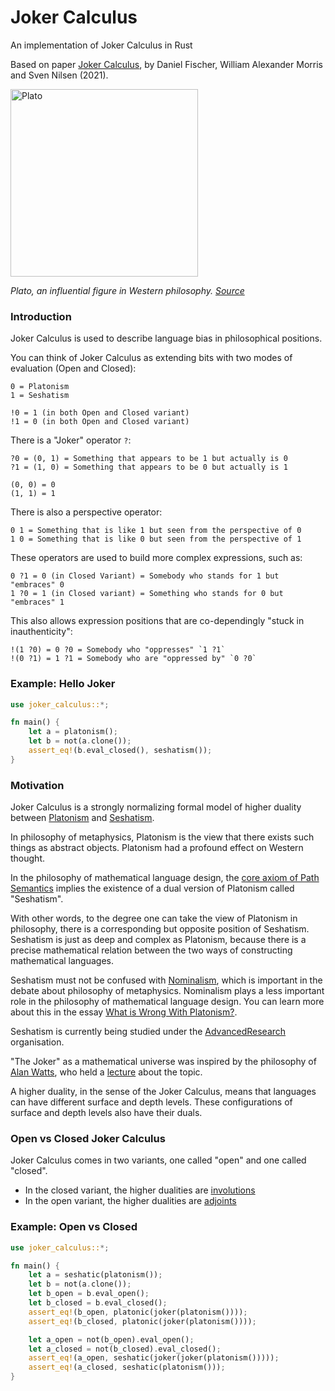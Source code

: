 
# Joker Calculus

An implementation of Joker Calculus in Rust

Based on paper [Joker Calculus](https://github.com/advancedresearch/path_semantics/blob/master/papers-wip2/joker-calculus.pdf),
by Daniel Fischer, William Alexander Morris and Sven Nilsen (2021).

<img src="https://upload.wikimedia.org/wikipedia/commons/7/7d/Head_Platon_Glyptothek_Munich_548.jpg" width="300" alt="Plato" />

*Plato, an influential figure in Western philosophy. [Source](https://en.wikipedia.org/wiki/Platonism#/media/File:Head_Platon_Glyptothek_Munich_548.jpg)*

### Introduction

Joker Calculus is used to describe language bias in philosophical positions.

You can think of Joker Calculus as extending bits with two modes of evaluation (Open and Closed):

```text
0 = Platonism
1 = Seshatism

!0 = 1 (in both Open and Closed variant)
!1 = 0 (in both Open and Closed variant)
```

There is a "Joker" operator `?`:

```text
?0 = (0, 1) = Something that appears to be 1 but actually is 0
?1 = (1, 0) = Something that appears to be 0 but actually is 1

(0, 0) = 0
(1, 1) = 1
```

There is also a perspective operator:

```text
0 1 = Something that is like 1 but seen from the perspective of 0
1 0 = Something that is like 0 but seen from the perspective of 1
```

These operators are used to build more complex expressions, such as:

```
0 ?1 = 0 (in Closed Variant) = Somebody who stands for 1 but "embraces" 0
1 ?0 = 1 (in Closed variant) = Something who stands for 0 but "embraces" 1
```

This also allows expression positions that are co-dependingly "stuck in inauthenticity":

```text
!(1 ?0) = 0 ?0 = Somebody who "oppresses" `1 ?1`
!(0 ?1) = 1 ?1 = Somebody who are "oppressed by" `0 ?0`
```

### Example: Hello Joker

```rust
use joker_calculus::*;

fn main() {
    let a = platonism();
    let b = not(a.clone());
    assert_eq!(b.eval_closed(), seshatism());
}
```

### Motivation

Joker Calculus is a strongly normalizing formal model
of higher duality between [Platonism](https://en.wikipedia.org/wiki/Platonism)
and [Seshatism](https://github.com/advancedresearch/path_semantics/blob/master/papers-wip2/seshatism.pdf).

In philosophy of metaphysics, Platonism
is the view that there exists such things as abstract objects.
Platonism had a profound effect on Western thought.

In the philosophy of mathematical language design,
the [core axiom of Path Semantics](https://github.com/advancedresearch/path_semantics/blob/master/papers-wip/path-semantics.pdf)
implies the existence of a dual version of Platonism
called "Seshatism".

With other words, to the degree one can take the view of Platonism in philosophy,
there is a corresponding but opposite position of Seshatism.
Seshatism is just as deep and complex as Platonism, because there is a precise mathematical
relation between the two ways of constructing mathematical languages.

Seshatism must not be confused with [Nominalism](https://en.wikipedia.org/wiki/Nominalism),
which is important in the debate about philosophy of metaphysics.
Nominalism plays a less important role in the philosophy of mathematical language design.
You can learn more about this in the essay
[What is Wrong With Platonism?](https://github.com/advancedresearch/path_semantics/blob/master/papers-wip2/what-is-wrong-with-platonism.pdf).

Seshatism is currently being studied under the
[AdvancedResearch](https://advancedresearch.github.io/) organisation.

"The Joker" as a mathematical universe was inspired by the philosophy of
[Alan Watts](https://en.wikipedia.org/wiki/Alan_Watts),
who held a [lecture](https://archive.org/details/joker-alan-watts-org-official)
about the topic.

A higher duality, in the sense of the Joker Calculus, means
that languages can have different surface and depth levels.
These configurations of surface and depth levels also have their duals.

### Open vs Closed Joker Calculus

Joker Calculus comes in two variants, one called "open" and one called "closed".

- In the closed variant, the higher dualities are [involutions](https://en.wikipedia.org/wiki/Involution_(mathematics))
- In the open variant, the higher dualities are [adjoints](https://en.wikipedia.org/wiki/Adjoint_functors)

### Example: Open vs Closed

```rust
use joker_calculus::*;

fn main() {
    let a = seshatic(platonism());
    let b = not(a.clone());
    let b_open = b.eval_open();
    let b_closed = b.eval_closed();
    assert_eq!(b_open, platonic(joker(platonism())));
    assert_eq!(b_closed, platonic(joker(platonism())));

    let a_open = not(b_open).eval_open();
    let a_closed = not(b_closed).eval_closed();
    assert_eq!(a_open, seshatic(joker(joker(platonism()))));
    assert_eq!(a_closed, seshatic(platonism()));
}
```

